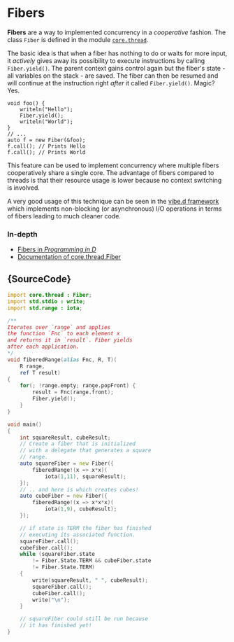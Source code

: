 # Fibers

**Fibers** are a way to implemented concurrency
in a *cooperative* fashion. The class `Fiber`
is defined in the module [`core.thread`](https://dlang.org/phobos/core_thread.html).

The basic idea is that when a fiber
has nothing to do or waits for more input, it
*actively* gives away its possibility to
execute instructions by calling `Fiber.yield()`.
The parent context gains control again but the
fiber's state - all variables on the stack - are
saved. The fiber can then be resumed
and will continue at the instruction right *after*
it called `Fiber.yield()`. Magic? Yes.

    void foo() {
        writeln("Hello");
        Fiber.yield();
        writeln("World");
    }
    // ...
    auto f = new Fiber(&foo);
    f.call(); // Prints Hello
    f.call(); // Prints World

This feature can be used to implement concurrency
where multiple fibers cooperatively share a single
core. The advantage of fibers compared to threads is
that their resource usage is lower because
no context switching is involved.

A very good usage of this technique can be seen in
the [vibe.d framework](http://vibed.org) which implements
non-blocking (or asynchronous) I/O operations
in terms of fibers leading to much cleaner
code.

### In-depth

- [Fibers in _Programming in D_](http://ddili.org/ders/d.en/fibers.html)
- [Documentation of core.thread.Fiber](https://dlang.org/library/core/thread/fiber.html)

## {SourceCode}

```d
import core.thread : Fiber;
import std.stdio : write;
import std.range : iota;

/**
Iterates over `range` and applies
the function `Fnc` to each element x
and returns it in `result`. Fiber yields
after each application.
*/
void fiberedRange(alias Fnc, R, T)(
    R range,
    ref T result)
{
    for(; !range.empty; range.popFront) {
        result = Fnc(range.front);
        Fiber.yield();
    }
}

void main()
{
    int squareResult, cubeResult;
    // Create a fiber that is initialized
    // with a delegate that generates a square
    // range.
    auto squareFiber = new Fiber({
        fiberedRange!(x => x*x)(
            iota(1,11), squareResult);
    });
    // .. and here is which creates cubes!
    auto cubeFiber = new Fiber({
        fiberedRange!(x => x*x*x)(
            iota(1,9), cubeResult);
    });

    // if state is TERM the fiber has finished
    // executing its associated function.
    squareFiber.call();
    cubeFiber.call();
    while (squareFiber.state
        != Fiber.State.TERM && cubeFiber.state
        != Fiber.State.TERM)
    {
        write(squareResult, " ", cubeResult);
        squareFiber.call();
        cubeFiber.call();
        write("\n");
    }

    // squareFiber could still be run because
    // it has finished yet!
}
```
